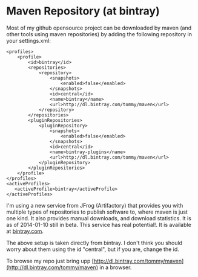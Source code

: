 # Maven Repository (at bintray)

Most of my github opensource project can be downloaded by maven (and other tools using maven repositories) by
adding the following repository in your settings.xml:

    <profiles>
        <profile>
            <id>bintray</id>
            <repositories>
                <repository>
                    <snapshots>
                        <enabled>false</enabled>
                    </snapshots>
                    <id>central</id>
                    <name>bintray</name>
                    <url>http://dl.bintray.com/tommy/maven</url>
                </repository>
            </repositories>
            <pluginRepositories>
                <pluginRepository>
                    <snapshots>
                        <enabled>false</enabled>
                    </snapshots>
                    <id>central</id>
                    <name>bintray-plugins</name>
                    <url>http://dl.bintray.com/tommy/maven</url>
                </pluginRepository>
            </pluginRepositories>
        </profile>
    </profiles>
    <activeProfiles>
       <activeProfile>bintray</activeProfile>
    </activeProfiles>

I'm using a new service from JFrog (Artifactory) that provides you with multiple types of repositories to publish software to, where maven is just one kind. It also provides manual downloads, and download statistics. It is as of 2014-01-10 still in beta. This service has real potential!. It is available at [bintray.com](http://www.bintray.com). 

The above setup is taken directly from bintray. I don't think you should worry about them using the id "central", but if you are, change the id.

To browse my repo just bring upp [http://dl.bintray.com/tommy/maven](http://dl.bintray.com/tommy/maven) in a browser.
